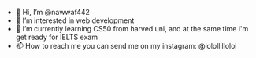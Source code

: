 - 👋 Hi, I’m @nawwaf442
- 👀 I’m interested in web development
- 🌱 I’m currently learning CS50 from harved uni, and at the same time i'm get ready for IELTS exam   
- 📫 How to reach me you can send me on my instagram: @lolollillolol

<!---
nawwaf442/nawwaf442 is a ✨ special ✨ repository because its `README.md` (this file) appears on your GitHub profile.
You can click the Preview link to take a look at your changes.
--->
